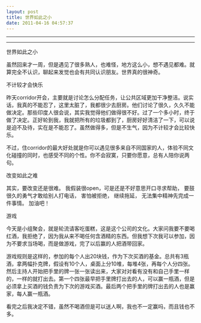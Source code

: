 ```yaml
---
layout: post
title: 世界如此之小
date: 2011-04-16 04:57:37
---
```


<meta http-equiv='Content-Type' content='text/html; charset=utf-8' />

---

---

世界如此之小


虽然回来才一周，但是遇见了很多熟人，也难怪，地方这么小，想不遇见都难。就算完全不认识，聊起来发觉也会有共同认识朋友。世界真的很神奇。

不计较才会快乐


昨天corridor开会，主要就是讨论怎么分配任务，让公共区域更加干净整洁。说实话，我真的不能忍了，这里太脏了，我都很少去厨房。他们讨论了很久，久久不能做决定。那些印度人很会说，其实我觉得他们做得很不好。过了一个多小时，终于做了决定。正好轮到我，我就把所有的垃圾都到了，厨房好好清洁了一下，可以说是迫不及待，实在是不能忍了。虽然做得多，但是不生气，因为不计较才会比较快乐。

不过，住corridor的最大好处就是你可以遇见很多来自不同国家的人，体验不同文化碰撞的同时，也感受不同的个性。你不会寂寞，只要你愿意，总有人陪你说两句。

改变如此之难

其实，要改变还是很难。
我假装很open，可是还是不好意思开口寻求帮助，
要鼓很久的勇气才敢给别人打电话，
害怕被拒绝，
继续拖延，
无法集中精神先完成一件事情。
加油吧！

游戏


今天是小组聚会，就是轮流请客吃蛋糕，这是这个公司的文化。大家问我要不要喝红酒，我拒绝了，因为我从来不喝任何含酒精的东西。但我想下次我可以参加，因为不要求当场喝，而是做游戏，完了以后赢的人把酒带回家。


游戏规则是这样的，参加的每个人出20块钱，作为下次买酒的基金。总共有3瓶酒，拿两幅扑克牌，假设有10个人，桌面上分10堆，每堆4张，再每个人分四张。然后主持人开始把手里的牌一张一张读出来，大家对对看有没有和自己手里一样的，一样的就打出去。第一个四张最早把手里牌打出去的人，可以赢一瓶酒，但是必须拿上买酒的钱负责为下次的游戏买酒。最后两个把手里的牌打出去的人也是赢家，每人赢一瓶酒。

看完之后我决定不错，虽然不喝酒但是可以送人啊，我也不一定赢吗，而且钱也不多。


